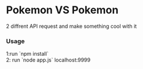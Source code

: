 <h1>Pokemon VS Pokemon</h1>

2 diffrent API request and make something cool with it
<h3>Usage</h3>
1:run `npm install`<br>
2: run `node app.js` localhost:9999


